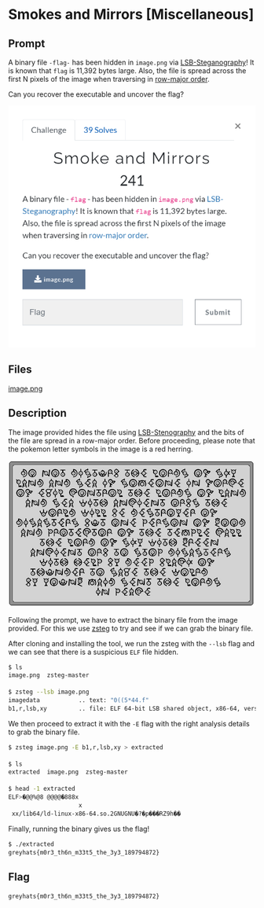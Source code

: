 # Smokes and Mirrors [Miscellaneous]

## Prompt
A binary file `-flag-` has been hidden in `image.png` via [LSB-Steganography](https://youtu.be/TWEXCYQKyDc)! It is known that `flag` is 11,392 bytes large. Also, the file is spread across the first N pixels of the image when traversing in [row-major order](https://en.wikipedia.org/wiki/Row-_and_column-major_order).

Can you recover the executable and uncover the flag?

![Image of prompt](./screenshots/smokes-and-mirrors-prompt.png)

## Files
[image.png](./files/image.png)

## Description
The image provided hides the file using [LSB-Stenography](https://youtu.be/TWEXCYQKyDc) and the bits of the file are spread in a row-major order. 
Before proceeding, please note that the pokemon letter symbols in the image is a red herring.

![Image to decode](./files/image.png)

Following the prompt, we have to extract the binary file from the image provided. For this we use [zsteg](https://github.com/zed-0xff/zsteg) to try and see if we can grab the binary file.

After cloning and installing the tool, we run the zsteg with the `--lsb` flag and we can see that there is a suspicious `ELF` file hidden. 

``` bash
$ ls
image.png  zsteg-master

$ zsteg --lsb image.png
imagedata           .. text: "0((5*44.f"
b1,r,lsb,xy         .. file: ELF 64-bit LSB shared object, x86-64, version 1 (SYSV), statically linked, interpreter *empty*, stripped
```

We then proceed to extract it with the `-E` flag with the right analysis details to grab the binary file.

``` bash
$ zsteg image.png -E b1,r,lsb,xy > extracted

$ ls
extracted  image.png  zsteg-master

$ head -1 extracted 
ELF>�@@%@8 @@@@�888x
                    x
 xx/lib64/ld-linux-x86-64.so.2GNUGNU�?�p���RZ9h��
```

Finally, running the binary gives us the flag!

``` bash
$ ./extracted
greyhats{m0r3_th6n_m33t5_the_3y3_189794872}
```

## Flag
`greyhats{m0r3_th6n_m33t5_the_3y3_189794872}`